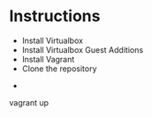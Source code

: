 # Instructions
* Install Virtualbox
* Install Virtualbox Guest Additions 
* Install Vagrant
* Clone the repository
* ```
vagrant up
```
